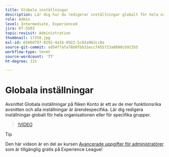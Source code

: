 ```yaml
---
title: Globala inställningar
description: Lär dig hur du redigerar inställningar globalt för hela organisationen eller för specifika grupper
role: Admin
level: Intermediate, Experienced
jira: KT-5503
topic-revisit: Administration
thumbnail: 17358.jpg
exl-id: 6500d797-0292-4a1b-8922-5c92a962cc8a
source-git-commit: ad54f7afa78b0fbb31eccf455723a8890cb92355
workflow-type: tm+mt
source-wordcount: '77'
ht-degree: 31%

---
```


# Globala inställningar

Avsnittet Globala inställningar på fliken Konto är ett av de mer funktionsrika avsnitten och alla inställningar är ärendespecifika. Lär dig redigera inställningar globalt för hela organisationen eller för specifika grupper.

>[!VIDEO](https://video.tv.adobe.com/v/3412507?quality=12&learn=on&hidetitle=true)

>[!TIP]
>
>Den här videon är en del av kursen [Avancerade uppgifter för administratörer](https://experienceleague.adobe.com/?recommended=Sign-A-1-2020.1) som är tillgänglig gratis på Experience League!
